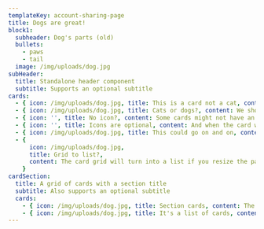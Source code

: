```yaml
---
templateKey: account-sharing-page
title: Dogs are great!
block1:
  subheader: Dog's parts (old)
  bullets:
    - paws
    - tail
  image: /img/uploads/dog.jpg
subHeader:
  title: Standalone header component
  subtitle: Supports an optional subtitle
cards:
  - { icon: /img/uploads/dog.jpg, title: This is a card not a cat, content: But it has a cat icon }
  - { icon: /img/uploads/dog.jpg, title: Cats or dogs?, content: We should love them both equally }
  - { icon: '', title: No icon?, content: Some cards might not have an icon }
  - { icon: '', title: Icons are optional, content: And when the card will only render icons if they are provided }
  - { icon: /img/uploads/dog.jpg, title: This could go on and on, content: You can create however many cards you need }
  - {
      icon: /img/uploads/dog.jpg,
      title: Grid to list?,
      content: The card grid will turn into a list if you resize the page,
    }
cardSection:
  title: A grid of cards with a section title
  subtitle: Also supports an optional subtitle
  cards:
    - { icon: /img/uploads/dog.jpg, title: Section cards, content: The grid works the same as the simple card grid }
    - { icon: /img/uploads/dog.jpg, title: It's a list of cards, content: You can add as many cards as you need }
---
```


